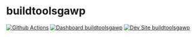 # buildtoolsgawp

[![Github Actions](https://github.com/kporras07/buildtoolsgawp/actions/workflows/build_deploy_and_test.yml/badge.svg)](https://github.com/kporras07/buildtoolsgawp/actions/workflows/build_deploy_and_test.yml)
[![Dashboard buildtoolsgawp](https://img.shields.io/badge/dashboard-buildtoolsgawp-yellow.svg)](https://dashboard.pantheon.io/sites/459b7ff3-bed6-4e8f-85ee-d090c9a6a0e7#dev/code)
[![Dev Site buildtoolsgawp](https://img.shields.io/badge/site-buildtoolsgawp-blue.svg)](http://dev-buildtoolsgawp.pantheonsite.io/)